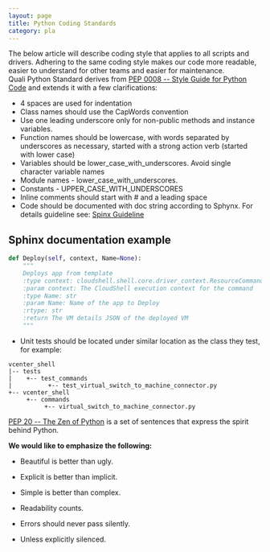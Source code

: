 ```yaml
---
layout: page
title: Python Coding Standards
category: pla
---
```


The below article will describe coding style that applies to all scripts and drivers. Adhering to the same coding style makes our code more readable, 
easier to understand for other teams and easier for maintenance.  
Quali Python Standard derives from [PEP 0008 -- Style Guide for Python Code](https://www.python.org/dev/peps/pep-0008/) and extends it with a few clarifications:

- 4 spaces are used for indentation
- Class names should use the CapWords convention
- Use one leading underscore only for non-public methods and instance variables.
- Function names should be lowercase, with words separated by underscores as necessary, 
    started with a strong action verb (started with lower case)
- Variables should be lower_case_with_underscores.  Avoid single character variable names
- Module names -  lower_case_with_underscores.
- Constants - UPPER_CASE_WITH_UNDERSCORES
- Inline comments should start with # and a leading space
- Code should be documented with doc string according to Sphynx. 
    For details guideline see: [Spinx Guideline](http://www.sphinx-doc.org/en/stable/domains.html#the-python-domain)

## Sphinx documentation example

```Python
def Deploy(self, context, Name=None):
    """
    Deploys app from template
    :type context: cloudshell.shell.core.driver_context.ResourceCommandContext
    :param context: The CloudShell execution context for the command
    :type Name: str
    :param Name: Name of the app to Deploy
    :rtype: str
    :return The VM details JSON of the deployed VM
    """
```

- Unit tests should be located under similar location as the class they test, for example:

```
vcenter_shell
|-- tests
|    +-- test_commands
|          +-- test_virtual_switch_to_machine_connector.py
+-- vcenter_shell
     +-- commands
          +-- virtual_switch_to_machine_connector.py
```

[PEP 20 -- The Zen of Python](https://www.python.org/dev/peps/pep-0020/) is a set of sentences that express the spirit behind Python.

**We would like to emphasize the following:**

- Beautiful is better than ugly.

- Explicit is better than implicit.

- Simple is better than complex.

- Readability counts.

- Errors should never pass silently.

- Unless explicitly silenced.